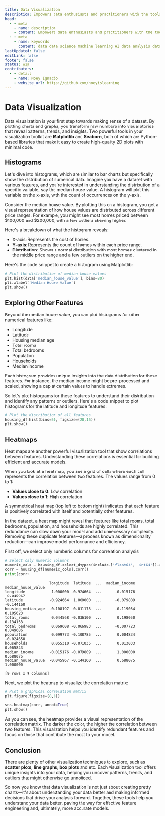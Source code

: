 ```yaml
---
title: Data Visualization
description: Empowers data enthusiasts and practitioners with the tools and knowledge to unlock the potential of data.
head:
  - - meta
    - name: description
    - content: Empowers data enthusiasts and practitioners with the tools and knowledge to unlock the potential of data.
  - - meta
    - name: keywords
      content: data data science machine learning AI data analysis data-driven data enthusiasts data practitioners
lastUpdated: false
editLink: false
footer: false
status: wip
contributors:
  - - detail
    - name: Noey Ignacio
    - website_url: https://github.com/noeyislearning
---
```


# Data Visualization

Data visualization is your first step towards making sense of a dataset. By plotting charts and graphs, you transform raw numbers into visual stories that reveal patterns, trends, and insights. Two powerful tools in your visualization toolkit are **Matplotlib** and **Seaborn**, both of which are Python-based libraries that make it easy to create high-quality 2D plots with minimal code.

## Histograms

<ImageCard 
  img_url="https://i.imgur.com/7AdDw32.png" 
  caption="Example of Histograms" 
  copyright_owner="atlassian.com"
  :bordered="true"
/>

Let's dive into histograms, which are similar to bar charts but specifically show the distribution of numerical data. Imagine you have a dataset with various features, and you're interested in understanding the distribution of a specific variable, say the median house value. A histogram will plot this variable on the x-axis, with the count of occurrences on the y-axis.

Consider the median house value. By plotting this on a histogram, you get a visual representation of how house values are distributed across different price ranges. For example, you might see most homes priced between $100,000 and $200,000, with a few outliers skewing higher.

Here's a breakdown of what the histogram reveals:

- X-axis: Represents the cost of homes.
- **Y-axis**: Represents the count of homes within each price range.
- **Distribution**: Shows a normal distribution with most homes clustered in the middle price range and a few outliers on the higher end.

Here's the code snippet to create a histogram using Matplotlib:

```python
# Plot the distribution of median house values
plt.hist(data['median_house_value'], bins=80)
plt.xlabel('Median House Value')
plt.show()
```

<ImageCard 
  img_url="https://i.imgur.com/KWuHmKs.png" 
  caption="House Values" 
  copyright_owner="cogxen.quest" 
  bordered=true
/>

## Exploring Other Features

Beyond the median house value, you can plot histograms for other numerical features like:

- Longitude
- Latitude
- Housing median age
- Total rooms
- Total bedrooms
- Population
- Households
- Median income

Each histogram provides unique insights into the data distribution for these features. For instance, the median income might be pre-processed and scaled, showing a cap at certain values to handle extremes.

So let's plot histograms for these features to understand their distribution and identify any patterns or outliers. Here's a code snippet to plot histograms for the latitude and longitude features:

```python
# Plot the distribution of all features
housing_df.hist(bins=50, figsize=(20,15))
plt.show()
```

<ImageCard 
  img_url="https://i.imgur.com/56K2y1Y.png" 
  caption="Distribution of All Features"
  copyright_owner="cogxen.quest"
  bordered=true
/>

## Heatmaps

Heat maps are another powerful visualization tool that show correlations between features. Understanding these correlations is essential for building efficient and accurate models.

When you look at a heat map, you see a grid of cells where each cell represents the correlation between two features. The values range from 0 to 1:

- **Values close to 0**: Low correlation
- **Values close to 1**: High correlation

A symmetrical heat map (top left to bottom right) indicates that each feature is positively correlated with itself and potentially other features.

In the dataset, a heat map might reveal that features like total rooms, total bedrooms, population, and households are highly correlated. This redundancy can slow down your model and add unnecessary complexity. Removing these duplicate features—a process known as dimensionality reduction—can improve model performance and efficiency.

First off, we select only numberic columns for correlation analysis:

```python
# Select only numeric columns
numeric_cols = housing_df.select_dtypes(include=['float64', 'int64']).columns
corr = housing_df[numeric_cols].corr()
print(corr)
```

```text
                    longitude  latitude  ...  median_income  median_house_value
longitude            1.000000 -0.924664  ...      -0.015176           -0.045967
latitude            -0.924664  1.000000  ...      -0.079809           -0.144160
housing_median_age  -0.108197  0.011173  ...      -0.119034            0.105623
total_rooms          0.044568 -0.036100  ...       0.198050            0.134153
total_bedrooms       0.069608 -0.066983  ...      -0.007723            0.049686
population           0.099773 -0.108785  ...       0.004834           -0.024650
households           0.055310 -0.071035  ...       0.013033            0.065843
median_income       -0.015176 -0.079809  ...       1.000000            0.688075
median_house_value  -0.045967 -0.144160  ...       0.688075            1.000000

[9 rows x 9 columns]
```

Next, we plot the heatmap to visualize the correlation matrix:

```python
# Plot a graphical correlation matrix
plt.figure(figsize=(8,8))

sns.heatmap(corr, annot=True)
plt.show()
```

<ImageCard 
  img_url="https://i.imgur.com/06x3Xy4.png" 
  caption="Correlation Heatmap"
  copyright_owner="cogxen.quest"
  bordered=true
/>

As you can see, the heatmap provides a visual representation of the correlation matrix. The darker the color, the higher the correlation between two features. This visualization helps you identify redundant features and focus on those that contribute the most to your model.

## Conclusion

There are plenty of other visualization techniques to explore, such as **scatter plots**, **line graphs**, **box plots** and etc. Each visualization tool offers unique insights into your data, helping you uncover patterns, trends, and outliers that might otherwise go unnoticed.

So now you know that data visualization is not just about creating pretty charts—it's about understanding your data better and making informed decisions that drive your analysis forward. Together, these tools help you understand your data better, paving the way for effective feature engineering and, ultimately, more accurate models.
